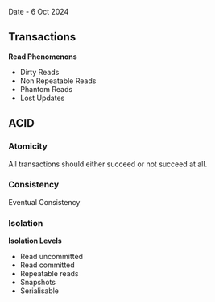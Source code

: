 Date - 6 Oct 2024

## Transactions

**Read Phenomenons**

- Dirty Reads
- Non Repeatable Reads
- Phantom Reads
- Lost Updates

## ACID

### Atomicity
  All transactions should either succeed or not succeed at all.

### Consistency
  Eventual Consistency

### Isolation
**Isolation Levels**

- Read uncommitted
- Read committed
- Repeatable reads
- Snapshots
- Serialisable


